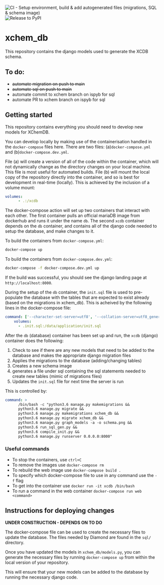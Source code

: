 ![CI - Setup environment, build & add autogenerated files (migrations, SQL & schema image)](https://github.com/xchem/xchem_db/workflows/CI%20-%20Setup%20environment,%20build%20&%20add%20autogenerated%20files%20(migrations,%20SQL%20&%20schema%20image)/badge.svg)
![Release to PyPI](https://github.com/xchem/xchem_db/workflows/Release%20to%20PyPI/badge.svg)


# xchem_db
This repository contains the django models used to generate the XCDB schema.

## To do:
- ~~automate migration on push to main~~
- ~~automate sql on push to main~~
- automate commit to xchem branch on ispyb for sql
- automate PR to xchem branch on ispyb for sql

## Getting started
This repository contains everything you should need to develop new models for XChemDB. 

You can develop locally by making use of the containerisation handled in the ``docker-compose`` files here. There are 
two files: (a)``docker-compose.yml`` and (b)``docker-compose.dev.yml``. 

File (a) will create a version of all of the code within the container, which will not dynamically change as the 
directory changes on your local machine.  This file is most useful for automated builds. File (b) will mount the local 
copy of the repository directly into the container, and so is best for development in real-time (locally). This is 
achieved by the inclusion of a volume mount: 

```yaml
volumes:
      - .:/xcdb
```

The docker-compose action will set up two containers that interact with each other. The first container pulls an official 
mariaDB image from dockerhub and runs it under the name ``db``. The second ``xcdb`` container depends on the ``db`` 
container, and contains all of the django code needed to setup the database, and make changes to it. 

To build the containers from ``docker-compose.yml``:

```bash
docker-compose up
```

To build the containers from ``docker-compose.dev.yml``:

```bash
docker-compose -f docker-compose.dev.yml up
```

If the build was successful, you should see the django landing page at ``http://localhost:8000``.

During the setup of the ``db`` container, the ``init.sql`` file is used to pre-populate the database with the tables 
that are expected to exist already (based on the migrations in xchem_db). This is acheived by the following lines in 
the docker-compose file:

```yaml
command: ['--character-set-server=utf8', '--collation-server=utf8_general_ci', '--init-file=/data/application/init.sql']
    volumes:
      - .init.sql:/data/application/init.sql
```

After the ``db`` (database) container has been set up and run, the ``xcdb`` (django) container does the following:
1. Check to see if there are any new models that need to be added to the database and makes the appropriate django 
migration files
2. Applies the migrations to the database (adding/changing tables)
3. Creates a new schema image
4. generates a file under sql containing the sql statements needed to create new tables (mimic of migrations files)
5. Updates the ``init.sql`` file for next time the server is run

This is controlled by:

```yaml
command: >
      /bin/bash -c "python3.6 manage.py makemigrations &&
      python3.6 manage.py migrate &&
      python3.6 manage.py makemigrations xchem_db &&
      python3.6 manage.py migrate xchem_db &&
      python3.6 manage.py graph_models -a -o schema.png &&
      python3.6 run_sql_gen.py &&
      python3.6 compile_init.py &&
      python3.6 manage.py runserver 0.0.0.0:8000"
```

### Useful commands
- To stop the containers, use ``ctrl+C``
- To remove the images use ``docker-compose rm``
- To rebuild the web image use ``docker-compose build .``
- To specify which docker-compose file to use in any command use the ``-f`` flag
- To get into the container use ``docker run -it xcdb /bin/bash``
- To run a command in the web container ``docker-compose run web <command>``


## Instructions for deploying changes
**UNDER CONSTRUCTION - DEPENDS ON TO DO**

The docker-compose file can be used to create the necessary files to update the database. The files needed by Diamond 
are found in the ``sql/`` directory. 

Once you have updated the models in ``xchem_db/models.py``, you can generate the necessary files by running 
``docker-compose up`` from within the local version of your repository. 

This will ensure that your new models can be added to the database by running the necessary django code.


